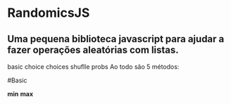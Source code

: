 # RandomicsJS
## Uma pequena biblioteca javascript para ajudar a fazer operações aleatórias com listas.

basic choice choices shuflle probs
Ao todo são 5 métodos:

#Basic

__min__
__max__
